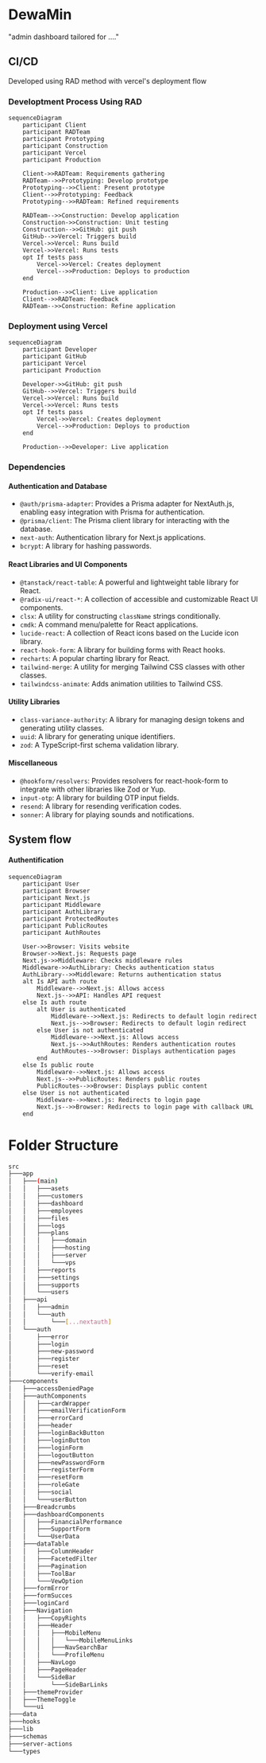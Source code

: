 # DewaMin

"admin dashboard tailored for ...."

## CI/CD

Developed using RAD method with vercel's deployment flow

### Developtment Process Using RAD

```mermaid
sequenceDiagram
    participant Client
    participant RADTeam
    participant Prototyping
    participant Construction
    participant Vercel
    participant Production

    Client->>RADTeam: Requirements gathering
    RADTeam-->>Prototyping: Develop prototype
    Prototyping-->>Client: Present prototype
    Client-->>Prototyping: Feedback
    Prototyping-->>RADTeam: Refined requirements

    RADTeam-->>Construction: Develop application
    Construction->>Construction: Unit testing
    Construction-->>GitHub: git push
    GitHub-->>Vercel: Triggers build
    Vercel->>Vercel: Runs build
    Vercel->>Vercel: Runs tests
    opt If tests pass
        Vercel->>Vercel: Creates deployment
        Vercel-->>Production: Deploys to production
    end

    Production-->>Client: Live application
    Client-->>RADTeam: Feedback
    RADTeam-->>Construction: Refine application
```

### Deployment using Vercel

```mermaid
sequenceDiagram
    participant Developer
    participant GitHub
    participant Vercel
    participant Production

    Developer->>GitHub: git push
    GitHub-->>Vercel: Triggers build
    Vercel->>Vercel: Runs build
    Vercel->>Vercel: Runs tests
    opt If tests pass
        Vercel->>Vercel: Creates deployment
        Vercel-->>Production: Deploys to production
    end

    Production-->>Developer: Live application
```

### Dependencies

#### Authentication and Database

- `@auth/prisma-adapter`: Provides a Prisma adapter for NextAuth.js, enabling easy integration with Prisma for authentication.
- `@prisma/client`: The Prisma client library for interacting with the database.
- `next-auth`: Authentication library for Next.js applications.
- `bcrypt`: A library for hashing passwords.

#### React Libraries and UI Components

- `@tanstack/react-table`: A powerful and lightweight table library for React.
- `@radix-ui/react-*`: A collection of accessible and customizable React UI components.
- `clsx`: A utility for constructing `className` strings conditionally.
- `cmdk`: A command menu/palette for React applications.
- `lucide-react`: A collection of React icons based on the Lucide icon library.
- `react-hook-form`: A library for building forms with React hooks.
- `recharts`: A popular charting library for React.
- `tailwind-merge`: A utility for merging Tailwind CSS classes with other classes.
- `tailwindcss-animate`: Adds animation utilities to Tailwind CSS.

#### Utility Libraries

- `class-variance-authority`: A library for managing design tokens and generating utility classes.
- `uuid`: A library for generating unique identifiers.
- `zod`: A TypeScript-first schema validation library.

#### Miscellaneous

- `@hookform/resolvers`: Provides resolvers for react-hook-form to integrate with other libraries like Zod or Yup.
- `input-otp`: A library for building OTP input fields.
- `resend`: A library for resending verification codes.
- `sonner`: A library for playing sounds and notifications.

## System flow

#### Authentification

```mermaid
sequenceDiagram
    participant User
    participant Browser
    participant Next.js
    participant Middleware
    participant AuthLibrary
    participant ProtectedRoutes
    participant PublicRoutes
    participant AuthRoutes

    User->>Browser: Visits website
    Browser->>Next.js: Requests page
    Next.js->>Middleware: Checks middleware rules
    Middleware->>AuthLibrary: Checks authentication status
    AuthLibrary-->>Middleware: Returns authentication status
    alt Is API auth route
        Middleware-->>Next.js: Allows access
        Next.js-->>API: Handles API request
    else Is auth route
        alt User is authenticated
            Middleware-->>Next.js: Redirects to default login redirect
            Next.js-->>Browser: Redirects to default login redirect
        else User is not authenticated
            Middleware-->>Next.js: Allows access
            Next.js-->>AuthRoutes: Renders authentication routes
            AuthRoutes-->>Browser: Displays authentication pages
        end
    else Is public route
        Middleware-->>Next.js: Allows access
        Next.js-->>PublicRoutes: Renders public routes
        PublicRoutes-->>Browser: Displays public content
    else User is not authenticated
        Middleware-->>Next.js: Redirects to login page
        Next.js-->>Browser: Redirects to login page with callback URL
    end
```

# Folder Structure

```bash
src
├───app
│   ├───(main)
│   │   ├───asets
│   │   ├───customers
│   │   ├───dashboard
│   │   ├───employees
│   │   ├───files
│   │   ├───logs
│   │   ├───plans
│   │   │   ├───domain
│   │   │   ├───hosting
│   │   │   ├───server
│   │   │   └───vps
│   │   ├───reports
│   │   ├───settings
│   │   ├───supports
│   │   └───users
│   ├───api
│   │   ├───admin
│   │   └───auth
│   │       └───[...nextauth]
│   └───auth
│       ├───error
│       ├───login
│       ├───new-password
│       ├───register
│       ├───reset
│       └───verify-email
├───components
│   ├───accessDeniedPage
│   ├───authComponents
│   │   ├───cardWrapper
│   │   ├───emailVerificationForm
│   │   ├───errorCard
│   │   ├───header
│   │   ├───loginBackButton
│   │   ├───loginButton
│   │   ├───loginForm
│   │   ├───logoutButton
│   │   ├───newPasswordForm
│   │   ├───registerForm
│   │   ├───resetForm
│   │   ├───roleGate
│   │   ├───social
│   │   └───userButton
│   ├───Breadcrumbs
│   ├───dashboardComponents
│   │   ├───FinancialPerformance
│   │   ├───SupportForm
│   │   └───UserData
│   ├───dataTable
│   │   ├───ColumnHeader
│   │   ├───FacetedFilter
│   │   ├───Pagination
│   │   ├───ToolBar
│   │   └───VewOption
│   ├───formError
│   ├───formSucces
│   ├───loginCard
│   ├───Navigation
│   │   ├───CopyRights
│   │   ├───Header
│   │   │   ├───MobileMenu
│   │   │   │   └───MobileMenuLinks
│   │   │   ├───NavSearchBar
│   │   │   └───ProfileMenu
│   │   ├───NavLogo
│   │   ├───PageHeader
│   │   └───SideBar
│   │       └───SideBarLinks
│   ├───themeProvider
│   ├───ThemeToggle
│   └───ui
├───data
├───hooks
├───lib
├───schemas
├───server-actions
└───types
```
